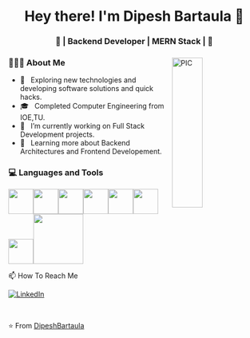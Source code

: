 <h1 align="center">Hey there! I'm Dipesh Bartaula 👋 </h1>
<h3 align="center">🚀 | Backend Developer | MERN Stack |  🚀</h3>
<div>
<img width = "35%" align="right" alt="PIC" height="300px" src="https://media0.giphy.com/media/13HgwGsXF0aiGY/giphy.gif?cid=ecf05e47ns2vqkm8m63no7wq0pemfdc0882nfi55opxcbdzf&ep=v1_gifs_search&rid=giphy.gif&ct=g" />
<div align="left"> 
  <h3> 👨🏻‍💻 About Me </h3>

  - 🤔 &nbsp; Exploring new technologies and developing software solutions and quick hacks.
  - 🎓 &nbsp; Completed Computer Engineering from IOE,TU.
  - 💼 &nbsp; I’m currently working on Full Stack Development projects.
  - 🌱 &nbsp; Learning more about Backend Architectures and Frontend Developement.
   
</div> 
</div>

<div>
  <h3> 💻 Languages and Tools </h3>
  <p>
   <img src="https://media3.giphy.com/media/ln7z2eWriiQAllfVcn/200w.webp" width="50"><img src="https://i.giphy.com/media/LMt9638dO8dftAjtco/200.webp"   width="50"><img src="https://i.giphy.com/media/eNAsjO55tPbgaor7ma/200w.webp" width="50"><img src="https://media3.giphy.com/media/kdFc8fubgS31b8DsVu/giphy.webp" width="50"><img src="https://media4.giphy.com/media/tAjb5pyCEBhEb8jWxC/giphy.gif" width="50"><img src="https://cdn.worldvectorlogo.com/logos/postman.svg" width="50"><img src="https://i.giphy.com/media/IdyAQJVN2kVPNUrojM/200.webp" width="50"><img src="https://media.giphy.com/media/kH1DBkPNyZPOk0BxrM/giphy.gif" width="100">
  <p>
</div>

<h23> 📫 How To Reach Me</h3>

<a href="https://www.linkedin.com/in/dipesh-bartaula-416289217/" target="_blank"><img src="https://img.shields.io/badge/LinkedIn-%230077B5.svg?&style=flat-square&logo=linkedin&logoColor=white" alt="LinkedIn"></a>

<br/>

⭐️ From [DipeshBartaula](https://github.com/DipeshBartaula)
